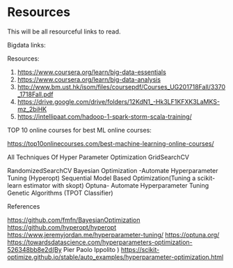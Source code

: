 # Resources
This will be all resourceful links to read.

Bigdata links:


Resources:
1. https://www.coursera.org/learn/big-data-essentials
2. https://www.coursera.org/learn/big-data-analysis
3. http://www.bm.ust.hk/isom/files/coursepdf/Courses_UG201718Fall/3370_1718Fall.pdf
4. https://drive.google.com/drive/folders/12KdN1_-Hk3LF1KFXK3LaMKS-mz_2biHK
5. https://intellipaat.com/hadoop-1-spark-storm-scala-training/

TOP 10 online courses for best ML online courses:

https://top10onlinecourses.com/best-machine-learning-online-courses/


All Techniques Of Hyper Parameter Optimization
GridSearchCV

RandomizedSearchCV
Bayesian Optimization -Automate Hyperparameter Tuning (Hyperopt)
Sequential Model Based Optimization(Tuning a scikit-learn estimator with skopt)
Optuna- Automate Hyperparameter Tuning
Genetic Algorithms (TPOT Classifier)


References

https://github.com/fmfn/BayesianOptimization
https://github.com/hyperopt/hyperopt
https://www.jeremyjordan.me/hyperparameter-tuning/
https://optuna.org/
https://towardsdatascience.com/hyperparameters-optimization-526348bb8e2d(By Pier Paolo Ippolito )
https://scikit-optimize.github.io/stable/auto_examples/hyperparameter-optimization.html

